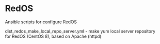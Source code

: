 # RedOS
Ansible scripts for configure RedOS

dist_redos_make_local_repo_server.yml - make yum local server repository for RedOS (CentOS 8), based on Apache (httpd) 
